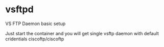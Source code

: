# vsftpd
VS FTP Daemon basic setup

Just start the container and you will get single vsftp daemon with default cridentials ciscoftp/ciscoftp
